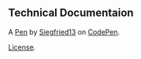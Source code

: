 Technical Documentaion
----------------------


A [Pen](https://codepen.io/siegfried13/pen/BaNOYbO) by [Siegfried13](https://codepen.io/siegfried13) on [CodePen](https://codepen.io).

[License](https://codepen.io/siegfried13/pen/BaNOYbO/license).